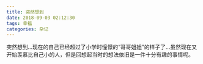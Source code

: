 ```yaml
---
title: 突然想到
date: 2018-09-03 02:12:30
tags: 幸福
categories: 杂记
---
```

突然想到...现在的自己已经超过了小学时憧憬的“哥哥姐姐”的样子了...虽然现在又开始羡慕比自己小的人，但是回想起当时的想法依旧是一件十分有趣的事情呢。